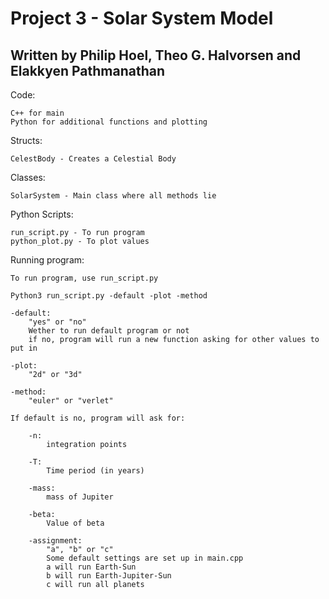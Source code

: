# Project 3 - Solar System Model

## Written by Philip Hoel, Theo G. Halvorsen and Elakkyen Pathmanathan

Code:

    C++ for main
    Python for additional functions and plotting

Structs:

    CelestBody - Creates a Celestial Body

Classes:

    SolarSystem - Main class where all methods lie
    
Python Scripts:
    
    run_script.py - To run program
    python_plot.py - To plot values

Running program:

    To run program, use run_script.py
    
    Python3 run_script.py -default -plot -method

    -default:
        "yes" or "no"
        Wether to run default program or not
        if no, program will run a new function asking for other values to put in

    -plot:
        "2d" or "3d"

    -method:
        "euler" or "verlet"

    If default is no, program will ask for:

        -n:
            integration points

        -T:
            Time period (in years)

        -mass:
            mass of Jupiter
        
        -beta:
            Value of beta

        -assignment:
            "a", "b" or "c"
            Some default settings are set up in main.cpp
            a will run Earth-Sun
            b will run Earth-Jupiter-Sun
            c will run all planets
        

